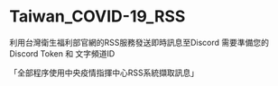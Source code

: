 # Taiwan_COVID-19_RSS
利用台灣衛生福利部官網的RSS服務發送即時訊息至Discord
需要準備您的 Discord Token 和 文字頻道ID

「全部程序使用中央疫情指揮中心RSS系統擷取訊息」
